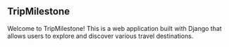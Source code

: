 ## TripMilestone
Welcome to TripMilestone! This is a web application built with Django that allows users to explore and discover various travel destinations.
